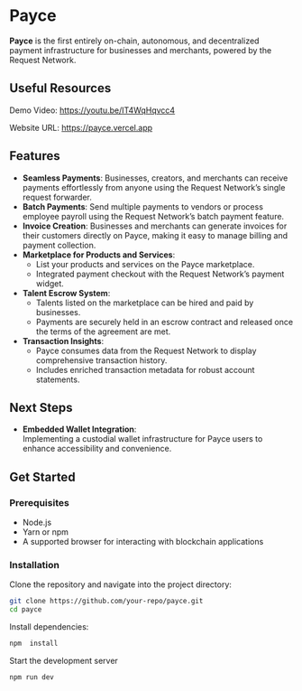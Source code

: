 # Payce  

**Payce** is the first entirely on-chain, autonomous, and decentralized payment infrastructure for businesses and merchants, powered by the Request Network.  

## Useful Resources
Demo Video: https://youtu.be/IT4WqHqvcc4

Website URL: https://payce.vercel.app

## Features  

- **Seamless Payments**: Businesses, creators, and merchants can receive payments effortlessly from anyone using the Request Network’s single request forwarder.  
- **Batch Payments**: Send multiple payments to vendors or process employee payroll using the Request Network’s batch payment feature.
- **Invoice Creation**: Businesses and merchants can generate invoices for their customers directly on Payce, making it easy to manage billing and payment collection.   
- **Marketplace for Products and Services**:  
  - List your products and services on the Payce marketplace.  
  - Integrated payment checkout with the Request Network’s payment widget.  
- **Talent Escrow System**:  
  - Talents listed on the marketplace can be hired and paid by businesses.  
  - Payments are securely held in an escrow contract and released once the terms of the agreement are met.  
- **Transaction Insights**:  
  - Payce consumes data from the Request Network to display comprehensive transaction history.  
  - Includes enriched transaction metadata for robust account statements.  

## Next Steps  

- **Embedded Wallet Integration**:  
  Implementing a custodial wallet infrastructure for Payce users to enhance accessibility and convenience.  

## Get Started  

### Prerequisites  

- Node.js  
- Yarn or npm  
- A supported browser for interacting with blockchain applications  

### Installation  

Clone the repository and navigate into the project directory:  

```bash  
git clone https://github.com/your-repo/payce.git  
cd payce  
```

Install dependencies:
```bash
npm  install 
```

Start the development server
```bash
npm run dev
```
